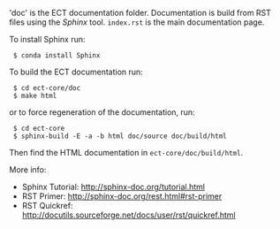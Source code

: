 'doc' is the ECT documentation folder. Documentation is build from RST files using the *Sphinx* tool.
``index.rst`` is the main documentation page.

To install Sphinx run:

     $ conda install Sphinx

To build the ECT documentation run:

     $ cd ect-core/doc
     $ make html

or to force regeneration of the documentation, run:

     $ cd ect-core
     $ sphinx-build -E -a -b html doc/source doc/build/html

Then find the HTML documentation in ``ect-core/doc/build/html``.

More info:
* Sphinx Tutorial: http://sphinx-doc.org/tutorial.html
* RST Primer: http://sphinx-doc.org/rest.html#rst-primer
* RST Quickref: http://docutils.sourceforge.net/docs/user/rst/quickref.html
